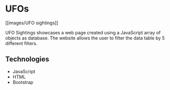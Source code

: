 # UFOs

[[images/UFO sightings]]

UFO Sightings showcases a web page created using a JavaScript array of objects as database. The website allows the user to filter the data table by 5 different filters.

## Technologies

* JavaScript
* HTML
* Bootstrap 


